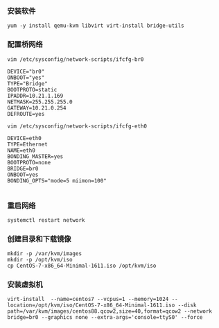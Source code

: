 

### 安装软件

```
yum -y install qemu-kvm libvirt virt-install bridge-utils

```
### 配置桥网络

`vim /etc/sysconfig/network-scripts/ifcfg-br0`

```
DEVICE="br0"
ONBOOT="yes"
TYPE="Bridge"
BOOTPROTO=static
IPADDR=10.21.1.169
NETMASK=255.255.255.0
GATEWAY=10.21.0.254
DEFROUTE=yes

```

`vim /etc/sysconfig/network-scripts/ifcfg-eth0`

```
DEVICE=eth0
TYPE=Ethernet
NAME=eth0
BONDING_MASTER=yes
BOOTPROTO=none
BRIDGE=br0
ONBOOT=yes
BONDING_OPTS="mode=5 miimon=100"


```

### 重启网络

```
systemctl restart network

```

### 创建目录和下载镜像

```
mkdir -p /var/kvm/images
mkdir -p /opt/kvm/iso
cp CentOS-7-x86_64-Minimal-1611.iso /opt/kvm/iso

```
### 安装虚拟机

```
virt-install  --name=centos7 --vcpus=1 --memory=1024 --location=/opt/kvm/iso/CentOS-7-x86_64-Minimal-1611.iso --disk path=/var/kvm/images/centos88.qcow2,size=40,format=qcow2 --network bridge=br0 --graphics none --extra-args='console=ttyS0' --force

```